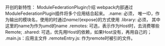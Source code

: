 开创的新特性： ModuleFederationPlugin介绍
webpack内部通过ModuleFederationPlugin插件将多个应用结合起来。
    .name: 必须， 唯一ID，作为输出的模块名，使用的时通过${name}/${expose}的方式使用
    .library: 必须， 其中这里的name为作为umd的name
    .remotes: 可选，表示作为Host时，去消费哪些Remote;
    .shared: 可选，优先用Host的依赖，如果Host没有，再用自己的；
    .main.js：应用主文件
    .remoteEntry.js: 作为remote时被引的文件。